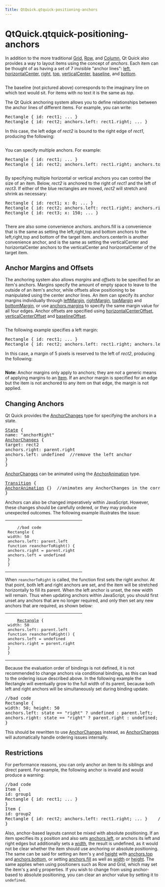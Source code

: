```yaml
---
Title: QtQuick.qtquick-positioning-anchors
---
```


# QtQuick.qtquick-positioning-anchors

<span class="subtitle"></span>
<!-- $$$qtquick-positioning-anchors.html-description -->
<p>In addition to the more traditional <a href="QtQuick.qtquick-positioning-layouts.md#grid">Grid</a>, <a href="QtQuick.qtquick-positioning-layouts.md#row">Row</a>, and <a href="QtQuick.qtquick-positioning-layouts.md#column">Column</a>, Qt Quick also provides a way to layout items using the concept of <i>anchors</i>. Each item can be thought of as having a set of 7 invisible &quot;anchor lines&quot;: <a href="QtQuick.Item.md#anchors.left-prop">left</a>, <a href="QtQuick.Item.md#anchors.horizontalCenter-prop">horizontalCenter</a>, <a href="QtQuick.Item.md#anchors.right-prop">right</a>, <a href="QtQuick.Item.md#anchors.top-prop">top</a>, <a href="QtQuick.Item.md#anchors.verticalCenter-prop">verticalCenter</a>, <a href="QtQuick.Item.md#anchors.baseline-prop">baseline</a>, and <a href="QtQuick.Item.md#anchors.bottom-prop">bottom</a>.</p>
<p class="centerAlign"><img src="https://developer.ubuntu.com/static/devportal_uploaded/a89df139-2f9b-4b8c-b36b-9fbb8c8e8a09-../qtquick-positioning-anchors/images/edges_qml.png" alt="" /></p><p>The baseline (not pictured above) corresponds to the imaginary line on which text would sit. For items with no text it is the same as <i>top</i>.</p>
<p>The Qt Quick anchoring system allows you to define relationships between the anchor lines of different items. For example, you can write:</p>
<pre class="cpp">Rectangle { id: rect1; <span class="operator">.</span><span class="operator">.</span><span class="operator">.</span> }
Rectangle { id: rect2; anchors<span class="operator">.</span>left: rect1<span class="operator">.</span>right; <span class="operator">.</span><span class="operator">.</span><span class="operator">.</span> }</pre>
<p>In this case, the left edge of <i>rect2</i> is bound to the right edge of <i>rect1</i>, producing the following:</p>
<p class="centerAlign"><img src="https://developer.ubuntu.com/static/devportal_uploaded/cc43f055-cf16-4b0b-a11a-3598d59a1a34-../qtquick-positioning-anchors/images/edge1.png" alt="" /></p><p>You can specify multiple anchors. For example:</p>
<pre class="cpp">Rectangle { id: rect1; <span class="operator">.</span><span class="operator">.</span><span class="operator">.</span> }
Rectangle { id: rect2; anchors<span class="operator">.</span>left: rect1<span class="operator">.</span>right; anchors<span class="operator">.</span>top: rect1<span class="operator">.</span>bottom; <span class="operator">.</span><span class="operator">.</span><span class="operator">.</span> }</pre>
<p class="centerAlign"><img src="https://developer.ubuntu.com/static/devportal_uploaded/272df9d9-1d02-4c79-8233-34964216b9e6-../qtquick-positioning-anchors/images/edge3.png" alt="" /></p><p>By specifying multiple horizontal or vertical anchors you can control the size of an item. Below, <i>rect2</i> is anchored to the right of <i>rect1</i> and the left of <i>rect3</i>. If either of the blue rectangles are moved, <i>rect2</i> will stretch and shrink as necessary:</p>
<pre class="cpp">Rectangle { id: rect1; x: <span class="number">0</span>; <span class="operator">.</span><span class="operator">.</span><span class="operator">.</span> }
Rectangle { id: rect2; anchors<span class="operator">.</span>left: rect1<span class="operator">.</span>right; anchors<span class="operator">.</span>right: rect3<span class="operator">.</span>left; <span class="operator">.</span><span class="operator">.</span><span class="operator">.</span> }
Rectangle { id: rect3; x: <span class="number">150</span>; <span class="operator">.</span><span class="operator">.</span><span class="operator">.</span> }</pre>
<p class="centerAlign"><img src="https://developer.ubuntu.com/static/devportal_uploaded/135b2fd6-3ae1-4075-bf3b-58eb46beaa39-../qtquick-positioning-anchors/images/edge4.png" alt="" /></p><p>There are also some convenience anchors. anchors.fill is a convenience that is the same as setting the left,right,top and bottom anchors to the left,right,top and bottom of the target item. anchors.centerIn is another convenience anchor, and is the same as setting the verticalCenter and horizontalCenter anchors to the verticalCenter and horizontalCenter of the target item.</p>
<h2 id="anchor-margins-and-offsets">Anchor Margins and Offsets</h2>
<p>The anchoring system also allows <i>margins</i> and <i>offsets</i> to be specified for an item's anchors. Margins specify the amount of empty space to leave to the outside of an item's anchor, while offsets allow positioning to be manipulated using the center anchor lines. An item can specify its anchor margins individually through <a href="QtQuick.Item.md#anchors.leftMargin-prop">leftMargin</a>, <a href="QtQuick.Item.md#anchors.rightMargin-prop">rightMargin</a>, <a href="QtQuick.Item.md#anchors.topMargin-prop">topMargin</a> and <a href="QtQuick.Item.md#anchors.bottomMargin-prop">bottomMargin</a>, or use <a href="QtQuick.Item.md#anchors.margins-prop">anchors.margins</a> to specify the same margin value for all four edges. Anchor offsets are specified using <a href="QtQuick.Item.md#anchors.horizontalCenterOffset-prop">horizontalCenterOffset</a>, <a href="QtQuick.Item.md#anchors.verticalCenterOffset-prop">verticalCenterOffset</a> and <a href="QtQuick.Item.md#anchors.baselineOffset-prop">baselineOffset</a>.</p>
<p class="centerAlign"><img src="https://developer.ubuntu.com/static/devportal_uploaded/3fb14f54-5649-4745-aab7-43123371052b-../qtquick-positioning-anchors/images/margins_qml.png" alt="" /></p><p>The following example specifies a left margin:</p>
<pre class="cpp">Rectangle { id: rect1; <span class="operator">.</span><span class="operator">.</span><span class="operator">.</span> }
Rectangle { id: rect2; anchors<span class="operator">.</span>left: rect1<span class="operator">.</span>right; anchors<span class="operator">.</span>leftMargin: <span class="number">5</span>; <span class="operator">.</span><span class="operator">.</span><span class="operator">.</span> }</pre>
<p>In this case, a margin of 5 pixels is reserved to the left of <i>rect2</i>, producing the following:</p>
<p class="centerAlign"><img src="https://developer.ubuntu.com/static/devportal_uploaded/b4c65eb2-e286-44db-a869-e623d40e7bc6-../qtquick-positioning-anchors/images/edge2.png" alt="" /></p><p><b>Note: </b>Anchor margins only apply to anchors; they are <i>not</i> a generic means of applying margins to an <a href="QtQuick.Item.md">Item</a>. If an anchor margin is specified for an edge but the item is not anchored to any item on that edge, the margin is not applied.</p>
<h2 id="changing-anchors">Changing Anchors</h2>
<p>Qt Quick provides the <a href="QtQuick.AnchorChanges.md">AnchorChanges</a> type for specifying the anchors in a state.</p>
<pre class="qml"><span class="type"><a href="QtQuick.State.md">State</a></span> {
<span class="name">name</span>: <span class="string">&quot;anchorRight&quot;</span>
<span class="type"><a href="QtQuick.AnchorChanges.md">AnchorChanges</a></span> {
<span class="name">target</span>: <span class="name">rect2</span>
<span class="name">anchors</span>.right: <span class="name">parent</span>.<span class="name">right</span>
<span class="name">anchors</span>.left: <span class="name">undefined</span>  <span class="comment">//remove the left anchor</span>
}
}</pre>
<p><a href="QtQuick.AnchorChanges.md">AnchorChanges</a> can be animated using the <a href="QtQuick.AnchorAnimation.md">AnchorAnimation</a> type.</p>
<pre class="qml"><span class="type"><a href="QtQuick.Transition.md">Transition</a></span> {
<span class="type"><a href="QtQuick.AnchorAnimation.md">AnchorAnimation</a></span> {}  <span class="comment">//animates any AnchorChanges in the corresponding state change</span>
}</pre>
<p>Anchors can also be changed imperatively within JavaScript. However, these changes should be carefully ordered, or they may produce unexpected outcomes. The following example illustrates the issue:</p>
<table class="generic">
<tr valign="top"><td ><pre class="cpp">    <span class="comment">//bad code</span>
Rectangle {
width: <span class="number">50</span>
anchors<span class="operator">.</span>left: parent<span class="operator">.</span>left
function reanchorToRight() {
anchors<span class="operator">.</span>right <span class="operator">=</span> parent<span class="operator">.</span>right
anchors<span class="operator">.</span>left <span class="operator">=</span> undefined
}
}</pre>
</td><td ><p class="centerAlign"><img src="https://developer.ubuntu.com/static/devportal_uploaded/9c55d051-d05b-480f-8bf2-e65bbe7732c2-../qtquick-positioning-anchors/images/anchor_ordering_bad.png" alt="" /></p></td></tr>
</table>
<p>When <code>reanchorToRight</code> is called, the function first sets the right anchor. At that point, both left and right anchors are set, and the item will be stretched horizontally to fill its parent. When the left anchor is unset, the new width will remain. Thus when updating anchors within JavaScript, you should first unset any anchors that are no longer required, and only then set any new anchors that are required, as shown below:</p>
<table class="generic">
<tr valign="top"><td ><pre class="qml">    <span class="type"><a href="QtQuick.Rectangle.md">Rectangle</a></span> {
<span class="name">width</span>: <span class="number">50</span>
<span class="name">anchors</span>.left: <span class="name">parent</span>.<span class="name">left</span>
<span class="keyword">function</span> <span class="name">reanchorToRight</span>() {
<span class="name">anchors</span>.<span class="name">left</span> <span class="operator">=</span> <span class="name">undefined</span>
<span class="name">anchors</span>.<span class="name">right</span> <span class="operator">=</span> <span class="name">parent</span>.<span class="name">right</span>
}
}</pre>
</td><td ><p class="centerAlign"><img src="https://developer.ubuntu.com/static/devportal_uploaded/efe37ab6-be67-4b6c-be0d-8aaac5eb2370-../qtquick-positioning-anchors/images/anchor_ordering.png" alt="" /></p></td></tr>
</table>
<p>Because the evaluation order of bindings is not defined, it is not recommended to change anchors via conditional bindings, as this can lead to the ordering issue described above. In the following example the Rectangle will eventually grow to the full width of its parent, because both left and right anchors will be simultaneously set during binding update.</p>
<pre class="cpp"><span class="comment">//bad code</span>
Rectangle {
width: <span class="number">50</span>; height: <span class="number">50</span>
anchors<span class="operator">.</span>left: state <span class="operator">=</span><span class="operator">=</span> <span class="string">&quot;right&quot;</span> <span class="operator">?</span> undefined : parent<span class="operator">.</span>left;
anchors<span class="operator">.</span>right: state <span class="operator">=</span><span class="operator">=</span> <span class="string">&quot;right&quot;</span> <span class="operator">?</span> parent<span class="operator">.</span>right : undefined;
}</pre>
<p>This should be rewritten to use <a href="QtQuick.AnchorChanges.md">AnchorChanges</a> instead, as <a href="QtQuick.AnchorChanges.md">AnchorChanges</a> will automatically handle ordering issues internally.</p>
<h2 id="restrictions">Restrictions</h2>
<p>For performance reasons, you can only anchor an item to its siblings and direct parent. For example, the following anchor is invalid and would produce a warning:</p>
<pre class="cpp"><span class="comment">//bad code</span>
Item {
id: group1
Rectangle { id: rect1; <span class="operator">.</span><span class="operator">.</span><span class="operator">.</span> }
}
Item {
id: group2
Rectangle { id: rect2; anchors<span class="operator">.</span>left: rect1<span class="operator">.</span>right; <span class="operator">.</span><span class="operator">.</span><span class="operator">.</span> }    <span class="comment">// invalid anchor!</span>
}</pre>
<p>Also, anchor-based layouts cannot be mixed with absolute positioning. If an item specifies its <a href="QtQuick.Item.md#x-prop">x</a> position and also sets <a href="QtQuick.Item.md#anchors.left-prop">anchors.left</a>, or anchors its left and right edges but additionally sets a <a href="QtQuick.Item.md#width-prop">width</a>, the result is undefined, as it would not be clear whether the item should use anchoring or absolute positioning. The same can be said for setting an item's <a href="QtQuick.Item.md#y-prop">y</a> and <a href="QtQuick.Item.md#height-prop">height</a> with <a href="QtQuick.Item.md#anchors.top-prop">anchors.top</a> and <a href="QtQuick.Item.md#anchors.bottom-prop">anchors.bottom</a>, or setting <a href="QtQuick.Item.md#anchors.fill-prop">anchors.fill</a> as well as <a href="QtQuick.Item.md#width-prop">width</a> or <a href="QtQuick.Item.md#height-prop">height</a>. The same applies when using positioners such as Row and Grid, which may set the item's <a href="QtQuick.Item.md#x-prop">x</a> and <a href="QtQuick.Item.md#y-prop">y</a> properties. If you wish to change from using anchor-based to absolute positioning, you can clear an anchor value by setting it to <code>undefined</code>.</p>
<!-- @@@qtquick-positioning-anchors.html -->
